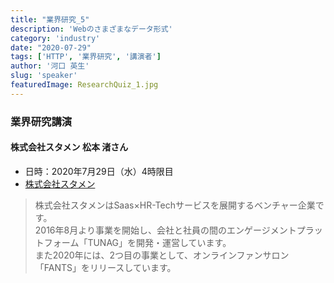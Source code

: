 ```yaml
---
title: "業界研究_5"
description: 'Webのさまざまなデータ形式'
category: 'industry'
date: "2020-07-29"
tags: ['HTTP', '業界研究', '講演者']
author: '河口 英生'
slug: 'speaker'
featuredImage: ResearchQuiz_1.jpg
---
```

<div class="post-section">
<h3 class="title is-5" >業界研究講演</h3>
<h4 class="title is-6">株式会社スタメン 松本 渚さん</h4>

- 日時：2020年7月29日（水）4時限目
- [株式会社スタメン](https://stmn.co.jp/)

> 株式会社スタメンはSaas×HR-Techサービスを展開するベンチャー企業です。   
> 2016年8月より事業を開始し、会社と社員の間のエンゲージメントプラットフォーム「TUNAG」を開発・運営しています。  
> また2020年には、2つ目の事業として、オンラインファンサロン「FANTS」をリリースしています。

</div>